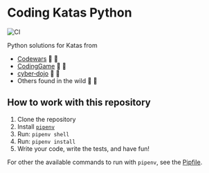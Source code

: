 # Coding Katas Python

![CI](https://github.com/eliflores/coding-katas-python/workflows/CI/badge.svg)

Python solutions for Katas from
* [Codewars](https://www.codewars.com/) :blue_heart: :yellow_heart:
* [CodingGame](https://www.codingame.com/) :blue_heart: :yellow_heart:
* [cyber‑dojo](https://cyber-dojo.org/) :blue_heart: :yellow_heart:
* Others found in the wild :blue_heart: :yellow_heart:

## How to work with this repository

1. Clone the repository
2. Install [`pipenv`](https://pipenv.pypa.io/en/latest/)
3. Run: `pipenv shell`
4. Run: `pipenv install`
5. Write your code, write the tests, and have fun!

For other the available commands to run with `pipenv`, see the [Pipfile](Pipfile).
